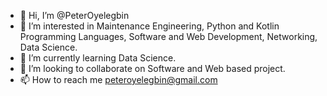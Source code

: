 - 👋 Hi, I’m @PeterOyelegbin
- 👀 I’m interested in Maintenance Engineering, Python and Kotlin Programming Languages, Software and Web Development, Networking, Data Science.
- 🌱 I’m currently learning Data Science.
- 💞️ I’m looking to collaborate on Software and Web based project.
- 📫 How to reach me peteroyelegbin@gmail.com

<!---
PeterOyelegbin/PeterOyelegbin is a ✨ special ✨ repository because its `README.md` (this file) appears on your GitHub profile.
You can click the Preview link to take a look at your changes.
--->
